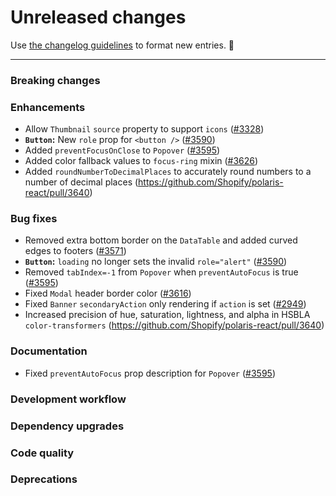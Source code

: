 # Unreleased changes

Use [the changelog guidelines](https://git.io/polaris-changelog-guidelines) to format new entries. 💜

---

### Breaking changes

### Enhancements

- Allow `Thumbnail` `source` property to support `icons` ([#3328](https://github.com/Shopify/polaris-react/pull/3328))
- **`Button`:** New `role` prop for `<button />` ([#3590](https://github.com/Shopify/polaris-react/pull/3590))
- Added `preventFocusOnClose` to `Popover` ([#3595](https://github.com/Shopify/polaris-react/pull/3595))
- Added color fallback values to `focus-ring` mixin ([#3626](https://github.com/Shopify/polaris-react/pull/3626))
- Added `roundNumberToDecimalPlaces` to accurately round numbers to a number of decimal places (https://github.com/Shopify/polaris-react/pull/3640)

### Bug fixes

- Removed extra bottom border on the `DataTable` and added curved edges to footers ([#3571](https://github.com/Shopify/polaris-react/pull/3571))
- **`Button`:** `loading` no longer sets the invalid `role="alert"` ([#3590](https://github.com/Shopify/polaris-react/pull/3590))
- Removed `tabIndex=-1` from `Popover` when `preventAutoFocus` is true ([#3595](https://github.com/Shopify/polaris-react/pull/3595))
- Fixed `Modal` header border color ([#3616](https://github.com/Shopify/polaris-react/pull/3616))
- Fixed `Banner` `secondaryAction` only rendering if `action` is set ([#2949](https://github.com/Shopify/polaris-react/pull/2949))
- Increased precision of hue, saturation, lightness, and alpha in HSBLA `color-transformers` (https://github.com/Shopify/polaris-react/pull/3640)

### Documentation

- Fixed `preventAutoFocus` prop description for `Popover` ([#3595](https://github.com/Shopify/polaris-react/pull/3595))

### Development workflow

### Dependency upgrades

### Code quality

### Deprecations

